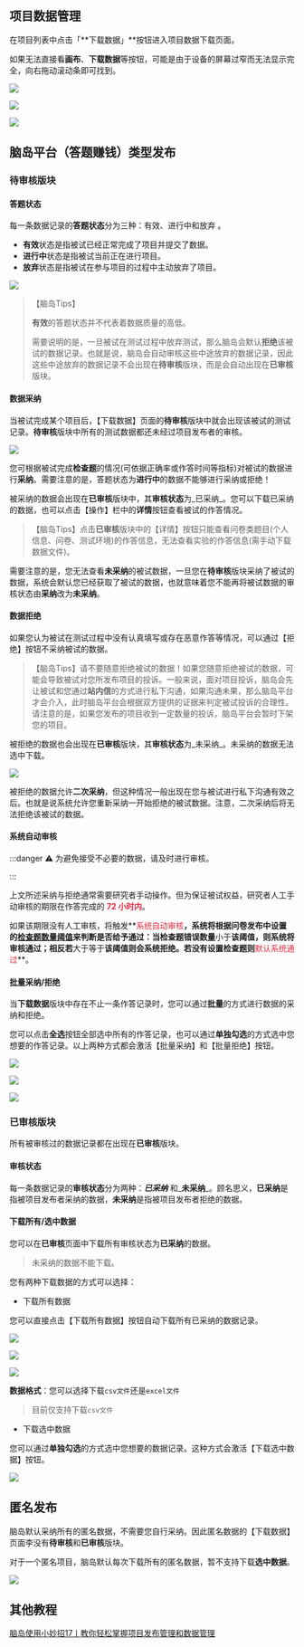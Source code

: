 
## 项目数据管理 <!-- {docsify-ignore-all} -->
在项目列表中点击「**下载数据」**按钮进入项目数据下载页面。

如果无法直接看**画布**、**下载数据**等按钮，可能是由于设备的屏幕过窄而无法显示完全，向右拖动滚动条即可找到。

![](../images/2022/1647583375354-ce390526-5933-4d6d-aec3-3372fddf2d63.png)

![](../images/2022/1647583362060-8b85c2e1-bb4d-4ab0-9d2f-260279085466.png)

![](../images/2022/1647583375429-24557335-2b92-4ae3-9e1f-b18d161e759c.png)

## 脑岛平台（答题赚钱）类型发布
### 待审核版块
#### 答题状态
每一条数据记录的**答题状态**分为三种：有效、进行中和放弃 。

+ **有效**状态是指被试已经正常完成了项目并提交了数据。
+ **进行中**状态是指被试当前正在进行项目。
+ **放弃**状态是指被试在参与项目的过程中主动放弃了项目。

![](../images/2022/1647583375504-bdb6a7ea-ead4-4f3e-9df8-ad5277c04918.png)

> 【脑岛Tips】
>
> **有效**的答题状态并不代表着数据质量的高低。
>
> 
>
> 需要说明的是，一旦被试在测试过程中放弃测试，那么脑岛会默认**拒绝**该被试的数据记录。也就是说，脑岛会自动审核这些中途放弃的数据记录，因此这些中途放弃的数据记录不会出现在**待审核**版块，而是会自动出现在**已审核**版块。
>



#### 数据采纳
当被试完成某个项目后，【下载数据】页面的**待审核**版块中就会出现该被试的测试记录。**待审核**版块中所有的测试数据都还未经过项目发布者的审核。

![](../images/2022/1647583375579-99445bd3-70a2-4d2f-b86f-fb1d3a930ddc.png)

您可根据被试完成**检查题**的情况(可依据正确率或作答时间等指标)对被试的数据进行**采纳**。需要注意的是，答题状态为**进行中**的数据不能够进行采纳或拒绝！



被采纳的数据会出现在**已审核**版块中，其**审核状态**为_已采纳_。您可以下载已采纳的数据，也可以点击【操作】栏中的**详情**按钮查看被试的作答情况。



> 【脑岛Tips】点击**已审核**版块中的【详情】按钮只能查看问卷类题目(个人信息、问卷、测试环境)的作答信息，无法查看实验的作答信息(需手动下载数据文件)。
>



需要注意的是，您无法查看**未采纳**的被试数据，一旦您在**待审核**版块采纳了被试的数据，系统会默认您已经获取了被试的数据，也就意味着您不能再将被试数据的审核状态由**采纳**改为**未采纳**。



#### 数据拒绝
如果您认为被试在测试过程中没有认真填写或存在恶意作答等情况，可以通过【拒绝】按钮不采纳被试的数据。



> 【脑岛Tips】请不要随意拒绝被试的数据！如果您随意拒绝被试的数据，可能会导致被试对您所发布项目的投诉。一般来说，面对项目投诉，脑岛会先让被试和您通过**站内信**的方式进行私下沟通，如果沟通未果，那么脑岛平台才会介入，此时脑岛平台会根据双方提供的证据来判定被试投诉的合理性。请注意的是，如果您发布的项目收到一定数量的投诉，脑岛平台会暂时下架您的项目。
>



被拒绝的数据也会出现在**已审核**版块，其**审核状态**为_未采纳_。未采纳的数据无法选中下载。

![](../images/2022/1647583375654-4708939a-2ad5-4698-9bdf-ae25f0a3e16f.png)

被拒绝的数据允许**二次采纳**，但这种情况一般出现在您与被试进行私下沟通有效之后。也就是说系统允许您重新采纳一开始拒绝的被试数据。注意，二次采纳后将无法拒绝该被试的数据。



#### 系统自动审核
:::danger
⚠️ 为避免接受不必要的数据，请及时进行审核。

:::

上文所述采纳与拒绝通常需要研究者手动操作。但为保证被试权益，研究者人工手动审核的期限在作答完成的 **<font style="color:#DF2A3F;">72 小时内</font>**。



如果该期限没有人工审核，将触发**<font style="color:#DF2A3F;">系统自动审核</font>**，系统将根据问卷发布中设置的[检查题数量阈值](/2-researcher-manual/1-1-6-publish-project.md#验证错题数)来判断是否给予通过：当检查题错误数量**小于**该阈值，则系统将审核通过；相反若**大于等于**该阈值则会系统拒绝。若没有设置检查题则**<font style="color:#DF2A3F;">默认系统通过</font>**。





#### 批量采纳/拒绝
当**下载数据**版块中存在不止一条作答记录时，您可以通过**批量**的方式进行数据的采纳和拒绝。

您可以点击**全选**按钮全部选中所有的作答记录，也可以通过**单独勾选**的方式选中您想要的作答记录。以上两种方式都会激活【批量采纳】和【批量拒绝】按钮。

![](../images/2022/1647583375730-311368a4-2cc5-46ab-8062-1834d57e0156.png)

![](../images/2022/1647583362060-8b85c2e1-bb4d-4ab0-9d2f-260279085466.png)

![](../images/2022/1647583375819-ed6f9565-b131-4e16-a009-3bf8551c959a.gif)

### 已审核版块


所有被审核过的数据记录都在出现在**已审核**版块。



#### 审核状态
每一条数据记录的**审核状态**分为两种：_**已采纳**_ 和_**未采纳**_。顾名思义，**已采纳**是指被项目发布者采纳的数据，**未采纳**是指被项目发布者拒绝的数据。



#### 下载所有/选中数据
您可以在**已审核**页面中下载所有审核状态为**已采纳**的数据。



> 未采纳的数据不能下载。
>



您有两种下载数据的方式可以选择：



+ 下载所有数据

您可以直接点击【下载所有数据】按钮自动下载所有已采纳的数据记录。

![](../images/2022/1647583375935-9bdf5e0e-e701-4952-97cb-bed874aecbe5.png)

![](../images/2022/1647583362060-8b85c2e1-bb4d-4ab0-9d2f-260279085466.png)

![](../images/2022/1647583376014-e2f39351-fa8b-434c-a501-0759addbbc2d.png)

**数据格式**：您可以选择下载`csv文件`还是`excel文件`



> 目前仅支持下载`csv文件`
>



+ 下载选中数据

您可以通过**单独勾选**的方式选中您想要的数据记录。这种方式会激活【下载选中数据】按钮。

![](../images/2022/1647583376093-c5873fd8-193a-427d-a525-e890cbaa6ede.gif)

## 匿名发布


脑岛默认采纳所有的匿名数据，不需要您自行采纳。因此匿名数据的【下载数据】页面李没有**待审核**和**已审核**版块。



对于一个匿名项目，脑岛默认每次下载所有的匿名数据，暂不支持下载**选中数据**。

![](../images/2022/1647583376180-12dae999-b4ea-42a0-9a24-f2af189df97a.png)



## 其他教程
[脑岛使用小妙招17丨教你轻松掌握项目发布管理和数据管理](https://mp.weixin.qq.com/s/RVgvSqqBYg0JVzjPYyc7BA)

